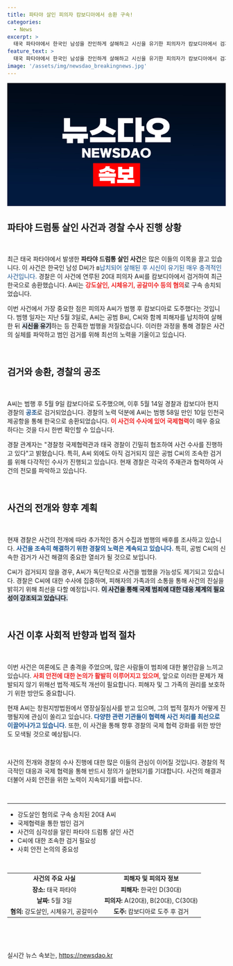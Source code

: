 ```yaml
---
title: 파타야 살인 피의자 캄보디아에서 송환 구속!
categories:
  - News
excerpt: >
  태국 파타야에서 한국인 남성을 잔인하게 살해하고 시신을 유기한 피의자가 캄보디아에서 검거됐다. 20대 A씨는 강도살인과 시체유기 혐의로 국내 송환돼 구속 기소됐으며, 경찰은 그의 공범 검거에도 박차를 가하고 있다. 사건의 전말이 궁금하다면 클릭하세요!
feature_text: >
  태국 파타야에서 한국인 남성을 잔인하게 살해하고 시신을 유기한 피의자가 캄보디아에서 검거됐다. 20대 A씨는 강도살인과 시체유기 혐의로 국내 송환돼 구속 기소됐으며, 경찰은 그의 공범 검거에도 박차를 가하고 있다. 사건의 전말이 궁금하다면 클릭하세요!
image: '/assets/img/newsdao_breakingnews.jpg'
---
```


<p><img src="/assets/img/newsdao_breakingnews.jpg" alt="implanttips 속보" /></p>

<h2 data-ke-size="size26">파타야 드럼통 살인 사건과 경찰 수사 진행 상황</h2>

<p data-ke-size="size16">&nbsp;</p>

<p data-ke-size="size16">최근 태국 파타야에서 발생한 <b>파타야 드럼통 살인 사건</b>은 많은 이들의 이목을 끌고 있습니다. 이 사건은 한국인 남성 D씨가 в<span style="color: #1a5490;">납치되어 살해된 후 시신이 유기된 매우 충격적인 사건입니다.</span> 경찰은 이 사건에 연루된 20대 피의자 A씨를 캄보디아에서 검거하여 최근 한국으로 송환했습니다. A씨는 <b><span style="color: #ee2323;">강도살인, 시체유기, 공갈미수 등의 혐의</span></b>로 구속 송치되었습니다.</p>

<p data-ke-size="size16">이번 사건에서 가장 중요한 점은 피의자 A씨가 범행 후 캄보디아로 도주했다는 것입니다. 범행 일자는 지난 5월 3일로, A씨는 공범 B씨, C씨와 함께 피해자를 납치하여 살해한 뒤 <b><span style="background-color: #21538527;">시신을 유기</span></b>하는 등 잔혹한 범행을 저질렀습니다. 이러한 과정을 통해 경찰은 사건의 실체를 파악하고 범인 검거를 위해 최선의 노력을 기울이고 있습니다.</p>

<p data-ke-size="size16">&nbsp;</p>

<h2 data-ke-size="size26">검거와 송환, 경찰의 공조</h2>

<p data-ke-size="size16">&nbsp;</p>

<p data-ke-size="size16">A씨는 범행 후 5월 9일 캄보디아로 도주했으며, 이후 5월 14일 경찰과 캄보디아 현지 경찰의 <b><span style="color: #1a5490;">공조</span></b>로 검거되었습니다. 경찰의 노력 덕분에 A씨는 범행 58일 만인 10일 인천국제공항을 통해 한국으로 송환되었습니다. <b><span style="color: #ee2323;">이 사건의 수사에 있어 국제협력</span></b>이 매우 중요하다는 것을 다시 한번 확인할 수 있습니다.</p>

<p data-ke-size="size16">경찰 관계자는 "경찰청 국제협력관과 태국 경찰이 긴밀히 협조하여 사건 수사를 진행하고 있다"고 밝혔습니다. 특히, A씨 외에도 아직 검거되지 않은 공범 C씨의 조속한 검거를 위해 다각적인 수사가 진행되고 있습니다. 현재 경찰은 각국의 주재관과 협력하여 사건의 전모를 파악하고 있습니다.</p>

<p data-ke-size="size16">&nbsp;</p>

<h2 data-ke-size="size26">사건의 전개와 향후 계획</h2>

<p data-ke-size="size16">&nbsp;</p>

<p data-ke-size="size16">현재 경찰은 사건의 전개에 따라 추가적인 증거 수집과 범행의 배후를 조사하고 있습니다. <b><span style="color: #1a5490;">사건을 조속히 해결하기 위한 경찰의 노력은 계속되고 있습니다.</span></b> 특히, 공범 C씨의 신속한 검거가 사건 해결의 중요한 열쇠가 될 것으로 보입니다.</p>

<p data-ke-size="size16">C씨가 검거되지 않을 경우, A씨가 독단적으로 사건을 범했을 가능성도 제기되고 있습니다. 경찰은 C씨에 대한 수사에 집중하며, 피해자의 가족과의 소통을 통해 사건의 진실을 밝히기 위해 최선을 다할 예정입니다. <b><span style="background-color: #21538527;">이 사건을 통해 국제 범죄에 대한 대응 체계의 필요성이 강조되고 있습니다.</span></b></p>

<p data-ke-size="size16">&nbsp;</p>

<h2 data-ke-size="size26">사건 이후 사회적 반향과 법적 절차</h2>

<p data-ke-size="size16">&nbsp;</p>

<p data-ke-size="size16">이번 사건은 여론에도 큰 충격을 주었으며, 많은 사람들이 범죄에 대한 불안감을 느끼고 있습니다. <b><span style="color: #ee2323;">사회 안전에 대한 논의가 활발히 이루어지고 있으며</span></b>, 앞으로 이러한 문제가 재발되지 않기 위해선 법적·제도적 개선이 필요합니다. 피해자 및 그 가족의 권리를 보호하기 위한 방안도 중요합니다.</p>

<p data-ke-size="size16">현재 A씨는 창원지방법원에서 영장실질심사를 받고 있으며, 그의 법적 절차가 어떻게 진행될지에 관심이 쏠리고 있습니다. <b><span style="color: #1a5490;">다양한 관련 기관들이 협력해 사건 처리를 최선으로 이끌어나가고 있습니다.</span></b> 또한, 이 사건을 통해 향후 경찰의 국제 협력 강화를 위한 방안도 모색될 것으로 예상됩니다.</p>

<p data-ke-size="size16">&nbsp;</p>

<p data-ke-size="size16">사건의 전개와 경찰의 수사 진행에 대한 많은 이들의 관심이 이어질 것입니다. 경찰의 적극적인 대응과 국제 협력을 통해 반드시 정의가 실현되기를 기대합니다. 사건의 해결과 더불어 사회 안전을 위한 노력이 지속되기를 바랍니다.</p>

<p data-ke-size="size16">&nbsp;</p>

<hr>

<ul>
  <li>강도살인 혐의로 구속 송치된 20대 A씨</li>
  <li>국제협력을 통한 범인 검거</li>
  <li>사건의 심각성을 알린 파타야 드럼통 살인 사건</li>
  <li>C씨에 대한 조속한 검거 필요성</li>
  <li>사회 안전 논의의 중요성</li>
</ul>

<p data-ke-size="size16">&nbsp;</p>

<table style="width: 100%;">
  <tbody>
    <tr>
      <td style="text-align: center; height: 17px;"><b>사건의 주요 사실</b></td>
      <td style="text-align: center; height: 17px;"><b>피해자 및 피의자 정보</b></td>
    </tr>
    <tr>
      <td style="text-align: center; height: 17px;"><b>장소:</b> 태국 파타야</td>
      <td style="text-align: center; height: 17px;"><b>피해자:</b> 한국인 D(30대)</td>
    </tr>
    <tr>
      <td style="text-align: center; height: 17px;"><b>날짜:</b> 5월 3일</td>
      <td style="text-align: center; height: 17px;"><b>피의자:</b> A(20대), B(20대), C(30대)</td>
    </tr>
    <tr>
      <td style="text-align: center; height: 17px;"><b>혐의:</b> 강도살인, 시체유기, 공갈미수</td>
      <td style="text-align: center; height: 17px;"><b>도주:</b> 캄보디아로 도주 후 검거</td>
    </tr>
  </tbody>
</table> 

<p data-ke-size="size16">&nbsp;</p>

<p data-ke-size="size16">&nbsp;</p>
실시간 뉴스 속보는, <a href="https://newsdao.kr" rel="dofollow">https://newsdao.kr</a>


